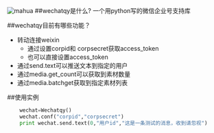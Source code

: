 ![mahua](https://ss0.baidu.com/6ONWsjip0QIZ8tyhnq/it/u=756974886,961366564&fm=58)
##wechatqy是什么?
一个用python写的微信企业号支持库



##wechatqy目前有哪些功能？

* 转动连接weixin
    * 通过设置corpid和 corpsecret获取access_token
    * 也可以直接设置access_token
* 通过send.text可以推送文本到指定的用户
* 通过media.get_count可以获取到素材数量
* 通过media.batchget获取到指定素材列表


##使用实例

```python
    wechat=Wechatqy()
    wechat.conf("corpid","corpsecret")
    print wechat.send.text(0,"用户id","这是一条测试的消息，收到请忽视")
```

